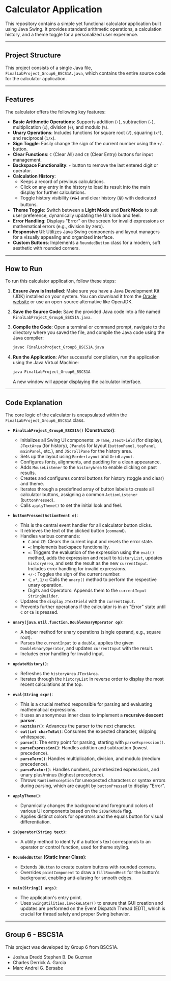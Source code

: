 # Calculator Application

This repository contains a simple yet functional calculator application built using Java Swing. It provides standard arithmetic operations, a calculation history, and a theme toggle for a personalized user experience.

---

## Project Structure

This project consists of a single Java file, `FinalLabProject_Group6_BSCS1A.java`, which contains the entire source code for the calculator application.

---

## Features

The calculator offers the following key features:

* **Basic Arithmetic Operations**: Supports addition (`+`), subtraction (`-`), multiplication (`x`), division (`÷`), and modulo (`%`).
* **Unary Operations**: Includes functions for square root (`√`), squaring (`x²`), and reciprocal (`1/x`).
* **Sign Toggle**: Easily change the sign of the current number using the `+/-` button.
* **Clear Functions**: `C` (Clear All) and `CE` (Clear Entry) buttons for input management.
* **Backspace Functionality**: `←` button to remove the last entered digit or operator.
* **Calculation History**:
    * Keeps a record of previous calculations.
    * Click on any entry in the history to load its result into the main display for further calculations.
    * Toggle history visibility (`▼`/`▶`) and clear history (`🗑`) with dedicated buttons.
* **Theme Toggle**: Switch between a **Light Mode** and **Dark Mode** to suit user preference, dynamically updating the UI's look and feel.
* **Error Handling**: Displays "Error" on the screen for invalid expressions or mathematical errors (e.g., division by zero).
* **Responsive UI**: Utilizes Java Swing components and layout managers for a visually appealing and organized interface.
* **Custom Buttons**: Implements a `RoundedButton` class for a modern, soft aesthetic with rounded corners.

---

## How to Run

To run this calculator application, follow these steps:

1.  **Ensure Java is Installed**: Make sure you have a Java Development Kit (JDK) installed on your system. You can download it from the [Oracle website](https://www.oracle.com/java/technologies/downloads/) or use an open-source alternative like OpenJDK.

2.  **Save the Source Code**: Save the provided Java code into a file named `FinalLabProject_Group6_BSCS1A.java`.

3.  **Compile the Code**: Open a terminal or command prompt, navigate to the directory where you saved the file, and compile the Java code using the Java compiler:

    ```bash
    javac FinalLabProject_Group6_BSCS1A.java
    ```

4.  **Run the Application**: After successful compilation, run the application using the Java Virtual Machine:

    ```bash
    java FinalLabProject_Group6_BSCS1A
    ```

    A new window will appear displaying the calculator interface.

---

## Code Explanation

The core logic of the calculator is encapsulated within the `FinalLabProject_Group6_BSCS1A` class.

* **`FinalLabProject_Group6_BSCS1A()` (Constructor)**:
    * Initializes all Swing UI components: `JFrame`, `JTextField` (for display), `JTextArea` (for history), `JPanel`s for layout (`buttonPanel`, `topPanel`, `mainPanel`, etc.), and `JScrollPane` for the history area.
    * Sets up the layout using `BorderLayout` and `GridLayout`.
    * Configures fonts, alignments, and padding for a clean appearance.
    * Adds `MouseListener` to the `historyArea` to enable clicking on past results.
    * Creates and configures control buttons for history (toggle and clear) and theme.
    * Iterates through a predefined array of button labels to create all calculator buttons, assigning a common `ActionListener` (`buttonPressed`).
    * Calls `applyTheme()` to set the initial look and feel.

* **`buttonPressed(ActionEvent e)`**:
    * This is the central event handler for all calculator button clicks.
    * It retrieves the text of the clicked button (`command`).
    * Handles various commands:
        * `C` and `CE`: Clears the current input and resets the error state.
        * `←`: Implements backspace functionality.
        * `=`: Triggers the evaluation of the expression using the `eval()` method, adds the expression and result to `historyList`, updates `historyArea`, and sets the result as the new `currentInput`. Includes error handling for invalid expressions.
        * `+/-`: Toggles the sign of the current number.
        * `√`, `x²`, `1/x`: Calls the `unary()` method to perform the respective unary operation.
        * Digits and Operators: Appends them to the `currentInput` `StringBuilder`.
    * Updates the `display` `JTextField` with the `currentInput`.
    * Prevents further operations if the calculator is in an "Error" state until `C` or `CE` is pressed.

* **`unary(java.util.function.DoubleUnaryOperator op)`**:
    * A helper method for unary operations (single operand, e.g., square root).
    * Parses the `currentInput` to a `double`, applies the given `DoubleUnaryOperator`, and updates `currentInput` with the result.
    * Includes error handling for invalid input.

* **`updateHistory()`**:
    * Refreshes the `historyArea` `JTextArea`.
    * Iterates through the `historyList` in reverse order to display the most recent calculations at the top.

* **`eval(String expr)`**:
    * This is a crucial method responsible for parsing and evaluating mathematical expressions.
    * It uses an anonymous inner class to implement a **recursive descent parser**.
    * **`nextChar()`**: Advances the parser to the next character.
    * **`eat(int charToEat)`**: Consumes the expected character, skipping whitespace.
    * **`parse()`**: The entry point for parsing, starting with `parseExpression()`.
    * **`parseExpression()`**: Handles addition and subtraction (lowest precedence).
    * **`parseTerm()`**: Handles multiplication, division, and modulo (medium precedence).
    * **`parseFactor()`**: Handles numbers, parenthesized expressions, and unary plus/minus (highest precedence).
    * Throws `RuntimeException` for unexpected characters or syntax errors during parsing, which are caught by `buttonPressed` to display "Error".

* **`applyTheme()`**:
    * Dynamically changes the background and foreground colors of various UI components based on the `isDarkMode` flag.
    * Applies distinct colors for operators and the equals button for visual differentiation.

* **`isOperator(String text)`**:
    * A utility method to identify if a button's text corresponds to an operator or control function, used for theme styling.

* **`RoundedButton` (Static Inner Class)**:
    * Extends `JButton` to create custom buttons with rounded corners.
    * Overrides `paintComponent` to draw a `fillRoundRect` for the button's background, enabling anti-aliasing for smooth edges.

* **`main(String[] args)`**:
    * The application's entry point.
    * Uses `SwingUtilities.invokeLater()` to ensure that GUI creation and updates are performed on the Event Dispatch Thread (EDT), which is crucial for thread safety and proper Swing behavior.

---

## Group 6 - BSCS1A

This project was developed by Group 6 from BSCS1A.
   * Joshua Dredd Stephen B. De Guzman
   * Charles Derrick A. Garcia
   * Marc Andrei G. Bersabe
---
